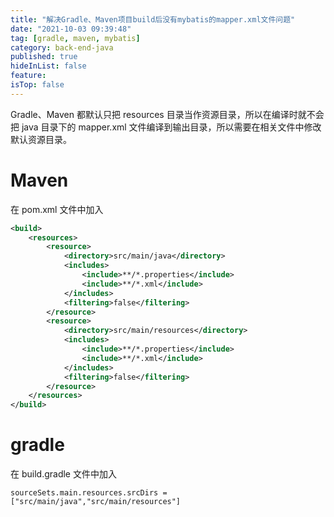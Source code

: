 ```yaml
---
title: "解决Gradle、Maven项目build后没有mybatis的mapper.xml文件问题"
date: "2021-10-03 09:39:48"
tag: [gradle, maven, mybatis]
category: back-end-java
published: true
hideInList: false
feature:
isTop: false
---
```


Gradle、Maven 都默认只把 resources 目录当作资源目录，所以在编译时就不会把 java 目录下的 mapper.xml 文件编译到输出目录，所以需要在相关文件中修改默认资源目录。

# Maven

在 pom.xml 文件中加入

```xml
<build>
    <resources>
        <resource>
            <directory>src/main/java</directory>
            <includes>
                <include>**/*.properties</include>
                <include>**/*.xml</include>
            </includes>
            <filtering>false</filtering>
        </resource>
        <resource>
            <directory>src/main/resources</directory>
            <includes>
                <include>**/*.properties</include>
                <include>**/*.xml</include>
            </includes>
            <filtering>false</filtering>
        </resource>
    </resources>
</build>
```

# gradle

在 build.gradle 文件中加入

```
sourceSets.main.resources.srcDirs = ["src/main/java","src/main/resources"]
```
